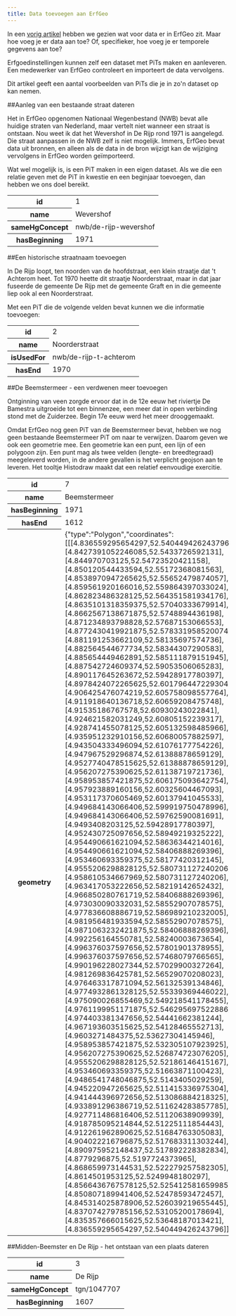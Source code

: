 ```yaml
---
title: Data toevoegen aan ErfGeo
---
```


In een <a href="">vorig artikel</a> hebben we gezien wat voor data er in ErfGeo zit. Maar hoe voeg je er data aan toe? Of, specifieker, hoe voeg je er temporele gegevens aan toe?

Erfgoedinstellingen kunnen zelf een dataset met PiTs maken en aanleveren. Een medewerker van ErfGeo controleert en importeert de data vervolgens.

Dit artikel geeft een aantal voorbeelden van PiTs die je in zo'n dataset op kan nemen.




##Aanleg van een bestaande straat dateren

Het in ErfGeo opgenomen Nationaal Wegenbestand (NWB) bevat alle huidige straten van Nederland, maar vertelt niet wanneer een straat is ontstaan. Nou weet ik dat het Wevershof in De Rijp rond 1971 is aangelegd. Die straat aanpassen in de NWB zelf is niet mogelijk. Immers, ErfGeo bevat data uit bronnen, en alleen als de data in de bron wijzigt kan de wijziging vervolgens in ErfGeo worden geïmporteerd. 

Wat wel mogelijk is, is een PiT maken in een eigen dataset. Als we die een relatie geven met de PiT in kwestie en een beginjaar toevoegen, dan hebben we ons doel bereikt.

<table>
	<tr>
		<th>id</th>
		<td>1</td>
	</tr>
	<tr>
		<th>name</th>
		<td>Wevershof</td>
	</tr>
	<tr>
		<th>sameHgConcept</th>
		<td>nwb/de-rijp-wevershof</td>
	</tr>
	<tr>
		<th>hasBeginning</th>
		<td>1971</td>
	</tr>
</table>





##Een historische straatnaam toevoegen

In De Rijp loopt, ten noorden van de hoofdstraat, een klein straatje dat 't Achterom heet. Tot 1970 heette dit straatje Noorderstraat, maar in dat jaar fuseerde de gemeente De Rijp met de gemeente Graft en in die gemeente liep ook al een Noorderstraat.

Met een PiT die de volgende velden bevat kunnen we die informatie toevoegen:

<table>
	<tr>
		<th>id</th>
		<td>2</td>
	</tr>
	<tr>
		<th>name</th>
		<td>Noorderstraat</td>
	</tr>
	<tr>
		<th>isUsedFor</th>
		<td>nwb/de-rijp-t-achterom</td>
	</tr>
	<tr>
		<th>hasEnd</th>
		<td>1970</td>
	</tr>
</table>




##De Beemstermeer - een verdwenen meer toevoegen

Ontginning van veen zorgde ervoor dat in de 12e eeuw het riviertje De Bamestra uitgroeide tot een binnenzee, een meer dat in open verbinding stond met de Zuiderzee. Begin 17e eeuw werd het meer drooggemaakt.

Omdat ErfGeo nog geen PiT van de Beemstermeer bevat, hebben we nog geen bestaande Beemstermeer PiT om naar te verwijzen. Daarom geven we ook een geometrie mee. Een geometrie kan een punt, een lijn of een polygoon zijn. Een punt mag als twee velden (lengte- en breedtegraad) meegeleverd worden, in de andere gevallen is het verplicht geojson aan te leveren. Het tooltje Histodraw maakt dat een relatief eenvoudige exercitie.

<table>
	<tr>
		<th>id</th>
		<td>7</td>
	</tr>
	<tr>
		<th>name</th>
		<td>Beemstermeer</td>
	</tr>
	<tr>
		<th>hasBeginning</th>
		<td>1971</td>
	</tr>
	<tr>
		<th>hasEnd</th>
		<td>1612</td>
	</tr>
	<tr>
		<th>geometry</th>
		<td>{"type":"Polygon","coordinates":[[[4.836559295654297,52.540449426243796],[4.8427391052246085,52.5433726592131],[4.844970703125,52.54723520421158],[4.850120544433594,52.55172368081563],[4.8538970947265625,52.55652479874057],[4.859561920166016,52.559864397033024],[4.862823486328125,52.564351581934176],[4.8635101318359375,52.57040333679914],[4.8662567138671875,52.5748894436198],[4.871234893798828,52.57687153066553],[4.8772430419921875,52.578331958520074],[4.881191253662109,52.58135697574736],[4.882564544677734,52.58344307290583],[4.885654449462891,52.585111879151945],[4.887542724609374,52.59053506065283],[4.890117645263672,52.59428917780397],[4.8978424072265625,52.601796447229304],[4.906425476074219,52.605758098557764],[4.911918640136718,52.60659208475748],[4.91535186767578,52.60930243022841],[4.924621582031249,52.60805152239317],[4.928741455078125,52.605132598485966],[4.935951232910156,52.60680057882597],[4.943504333496094,52.61076177754226],[4.947967529296874,52.61388878659129],[4.9527740478515625,52.61388878659129],[4.956207275390625,52.61138719721736],[4.958953857421875,52.606175093642754],[4.957923889160156,52.60325604467093],[4.953117370605469,52.60137941045533],[4.949684143066406,52.599919750478996],[4.949684143066406,52.59762590081691],[4.9493408203125,52.59428917780397],[4.952430725097656,52.58949219325222],[4.954490661621094,52.58636344214016],[4.954490661621094,52.58406888269396],[4.953460693359375,52.58177420312145],[4.9555206298828125,52.580731127240206],[4.958610534667969,52.580731127240206],[4.963417053222656,52.58219142652432],[4.966850280761719,52.58406888269396],[4.973030090332031,52.58552907078575],[4.977836608886719,52.586989210232005],[4.981956481933594,52.58552907078575],[4.9871063232421875,52.58406888269396],[4.992256164550781,52.58240003673654],[4.996376037597656,52.57801901378955],[4.996376037597656,52.57468079766565],[4.990196228027344,52.57029900327264],[4.981269836425781,52.56529070208023],[4.976463317871094,52.56132539134846],[4.9774932861328125,52.55339369446022],[4.975090026855469,52.549218541178455],[4.9761199951171875,52.546295697522886],[4.974403381347656,52.54441662381244],[4.967193603515625,52.54128465552713],[4.9603271484375,52.53627304145946],[4.958953857421875,52.532305107923925],[4.956207275390625,52.526874723076205],[4.9555206298828125,52.52186146415167],[4.953460693359375,52.51663871100423],[4.9486541748046875,52.5143405029259],[4.945220947265625,52.511415336975304],[4.941444396972656,52.513086884218325],[4.933891296386719,52.511624283857785],[4.927711486816406,52.51120638909939],[4.918785095214844,52.51225111854443],[4.912261962890625,52.51684763305083],[4.904022216796875,52.517683311303244],[4.890975952148437,52.517892228382834],[4.8779296875,52.5197724373965],[4.868659973144531,52.522279257582305],[4.8614501953125,52.5249948180297],[4.8566436767578125,52.525412581659985],[4.850807189941406,52.52478593472457],[4.845314025878906,52.526039219655445],[4.837074279785156,52.53105200178694],[4.835357666015625,52.53648187013421],[4.836559295654297,52.540449426243796]]]}</td>
	</tr>
</table>



##Midden-Beemster en De Rijp - het ontstaan van een plaats dateren

<table>
	<tr>
		<th>id</th>
		<td>3</td>
	</tr>
	<tr>
		<th>name</th>
		<td>De Rijp</td>
	</tr>
	<tr>
		<th>sameHgConcept</th>
		<td>tgn/1047707</td>
	</tr>
	<tr>
		<th>hasBeginning</th>
		<td>1607</td>
	</tr>
</table>

## 